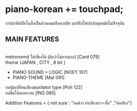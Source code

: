 # piano-korean += touchpad;
การนำคีย์เปียโนซึ่งเป็นส่วนดนตรีคลาสสิก มาปรับให้เข้ากับยุคสมัยในปัจจุบัน

## MAIN FEATURES 
<br>metronomd ใส่เสียงได้ (คิดว่าไม่ยากมาก) [Card 079]
<br>theme (JAPAN , CITY , 8 bit ) 
<ul><li>PIANO SOUND + LOGIC [NOEY 107]</li><li>PIANO-THEME [Mat 091]</li></ul>
กดปุ่มเปลี่ยนเสียงauxilator type [Poh 122]<br>
กดขึ้นโน๊ตกลางจอ [ING 085]

Addition Features = {
not sure :
"กดค้าง ทำเสียงยาว-สั้น" ,"อัดเสียง"} 


